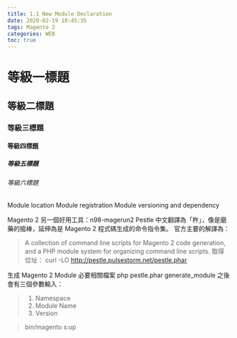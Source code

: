 ```yaml
---
title: 1.1 New Module Declaration
date: 2020-02-19 18:45:35
tags: Magento 2
categories: WEB
toc: true
---
```

<!-- more -->


# 等級一標題
## 等級二標題
### 等級三標題
#### 等級四標題
##### 等級五標題
###### 等級六標題

Module location
Module registration
Module versioning and dependency

Magento 2 另一個好用工具：n98-magerun2
Pestle 中文翻譯為「杵」，像是磨藥的搗棒，延伸為是 Magento 2 程式碼生成的命令指令集。
官方主要的解譯為：
> A collection of command line scripts for Magento 2 code generation, and a PHP module system for organizing command line scripts.
取得位址：
> curl -LO http://pestle.pulsestorm.net/pestle.phar

生成 Magento 2 Module 必要相關檔案
php pestle.phar generate_module
之後會有三個參數輸入：
> 1. Namespace
> 2. Module Name
> 3. Version

> bin/magento s:up